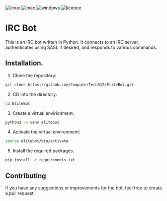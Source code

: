![linux](https://img.shields.io/badge/Linux-FCC624?style=for-the-badge&logo=linux&logoColor=black)
![mac](https://img.shields.io/badge/mac%20os-000000?style=for-the-badge&logo=apple&logoColor=white)
![windpws](https://shields.io/badge/Windows--9cf?logo=Windows&style=social)
![licence](https://img.shields.io/github/license/computertech312/elitebot)

# IRC Bot

This is an IRC bot written in Python. It connects to an IRC server, authenticates using SASL if desired, and responds to various commands.

## Installation.
1. Clone the repository:
```bash
git clone https://github.com/ComputerTech312/EliteBot.git
```

2. CD into the directory:
```bash
cd EliteBot
```

3. Create a virtual envirionment.
```bash
python3 -m venv elitebot
```

4. Activate the virtual environment:
```bash
source elitebot/bin/activate
```

5. Install the required packages.
```bash
pip install -r requirements.txt
```


## Contributing

If you have any suggestions or improvements for the bot, feel free to create a pull request.
